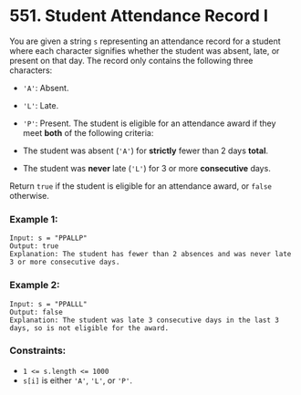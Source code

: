 # 551. Student Attendance Record I

You are given a string `s` representing an attendance record for a student where each character signifies whether the student was absent, late, or present on that day. The record only contains the following three characters:

- `'A'`: Absent.
- `'L'`: Late.
- `'P'`: Present.
  The student is eligible for an attendance award if they meet **both** of the following criteria:

- The student was absent (`'A'`) for **strictly** fewer than 2 days **total**.
- The student was **never** late (`'L'`) for 3 or more **consecutive** days.

Return `true` if the student is eligible for an attendance award, or `false` otherwise.

### Example 1:

```
Input: s = "PPALLP"
Output: true
Explanation: The student has fewer than 2 absences and was never late 3 or more consecutive days.
```

### Example 2:

```
Input: s = "PPALLL"
Output: false
Explanation: The student was late 3 consecutive days in the last 3 days, so is not eligible for the award.
```

### Constraints:

- `1 <= s.length <= 1000`
- `s[i]` is either `'A'`, `'L'`, or `'P'`.

